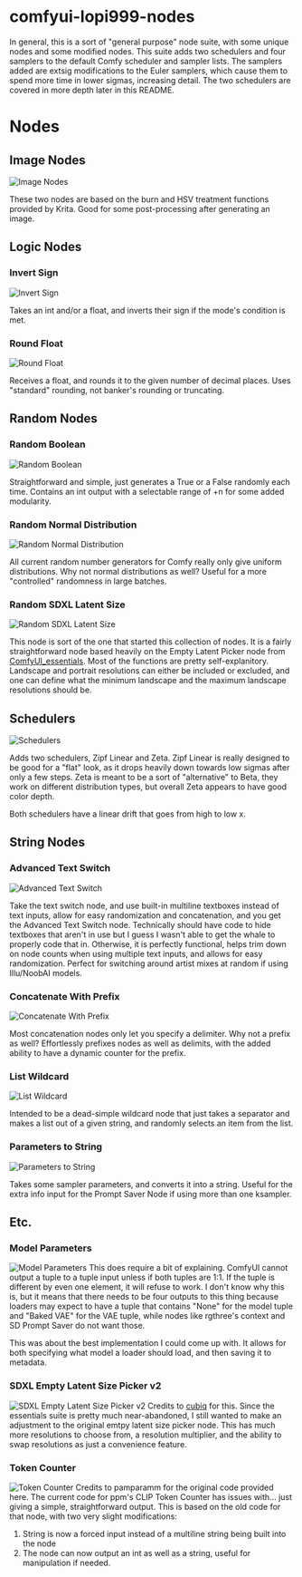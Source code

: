 # comfyui-lopi999-nodes
In general, this is a sort of "general purpose" node suite, with some unique nodes and some modified nodes. This suite adds two schedulers and four samplers to the default Comfy scheduler and sampler lists. The samplers added are extsig modifications to the Euler samplers, which cause them to spend more time in lower sigmas, increasing detail. The two schedulers are covered in more depth later in this README.

# Nodes

## Image Nodes
![Image Nodes](https://files.catbox.moe/tjfcem.png)

These two nodes are based on the burn and HSV treatment functions provided by Krita. Good for some post-processing after generating an image.

## Logic Nodes

### Invert Sign
![Invert Sign](https://files.catbox.moe/m38wlc.png)

Takes an int and/or a float, and inverts their sign if the mode's condition is met.

### Round Float
![Round Float](https://files.catbox.moe/3bosro.png)

Receives a float, and rounds it to the given number of decimal places. Uses "standard" rounding, not banker's rounding or truncating.

## Random Nodes

### Random Boolean
![Random Boolean](https://files.catbox.moe/p1nv5r.png)

Straightforward and simple, just generates a True or a False randomly each time. Contains an int output with a selectable range of +n for some added modularity.

### Random Normal Distribution
![Random Normal Distribution](https://files.catbox.moe/630bjv.png)

All current random number generators for Comfy really only give uniform distributions. Why not normal distributions as well? Useful for a more "controlled" randomness in large batches.

### Random SDXL Latent Size
![Random SDXL Latent Size](https://i.imgur.com/n1xiaKh.png)

This node is sort of the one that started this collection of nodes. It is a fairly straightforward node based heavily on the Empty Latent Picker node from [ComfyUI_essentials](https://github.com/cubiq/ComfyUI_essentials). Most of the functions are pretty self-explanitory. Landscape and portrait resolutions can either be included or excluded, and one can define what the minimum landscape and the maximum landscape resolutions should be.

## Schedulers
![Schedulers](https://files.catbox.moe/e6o8eq.png)

Adds two schedulers, Zipf Linear and Zeta. Zipf Linear is really designed to be good for a "flat" look, as it drops heavily down towards low sigmas after only a few steps. Zeta is meant to be a sort of "alternative" to Beta, they work on different distribution types, but overall Zeta appears to have good color depth.

Both schedulers have a linear drift that goes from high to low x.

## String Nodes

### Advanced Text Switch
![Advanced Text Switch](https://i.imgur.com/P7x7WHT.png)

Take the text switch node, and use built-in multiline textboxes instead of text inputs, allow for easy randomization and concatenation, and you get the Advanced Text Switch node. Technically should have code to hide textboxes that aren't in use but I guess I wasn't able to get the whale to properly code that in. Otherwise, it is perfectly functional, helps trim down on node counts when using multiple text inputs, and allows for easy randomization. Perfect for switching around artist mixes at random if using Illu/NoobAI models.

### Concatenate With Prefix
![Concatenate With Prefix](https://files.catbox.moe/j8hsp0.png)

Most concatenation nodes only let you specify a delimiter. Why not a prefix as well? Effortlessly prefixes nodes as well as delimits, with the added ability to have a dynamic counter for the prefix.

### List Wildcard
![List Wildcard](https://files.catbox.moe/z02kti.png)

Intended to be a dead-simple wildcard node that just takes a separator and makes a list out of a given string, and randomly selects an item from the list.

### Parameters to String
![Parameters to String](https://files.catbox.moe/ur8tdt.png)

Takes some sampler parameters, and converts it into a string. Useful for the extra info input for the Prompt Saver Node if using more than one ksampler.

## Etc.

### Model Parameters
![Model Parameters](https://i.imgur.com/xocM4AM.png)
This does require a bit of explaining. ComfyUI cannot output a tuple to a tuple input unless if both tuples are 1:1. If the tuple is different by even one element, it will refuse to work. I don't know why this is, but it means that there needs to be four outputs to this thing because loaders may expect to have a tuple that contains "None" for the model tuple and "Baked VAE" for the VAE tuple, while nodes like rgthree's context and SD Prompt Saver do not want those.

This was about the best implementation I could come up with. It allows for both specifying what model a loader should load, and then saving it to metadata.

### SDXL Empty Latent Size Picker v2
![SDXL Empty Latent Size Picker v2](https://i.imgur.com/ejjxpa5.png)
Credits to [cubiq](https://github.com/cubiq) for this. Since the essentials suite is pretty much near-abandoned, I still wanted to make an adjustment to the original emtpy latent size picker node. This has much more resolutions to choose from, a resolution multiplier, and the ability to swap resolutions as just a convenience feature.

### Token Counter
![Token Counter](https://files.catbox.moe/e3vspl.png)
Credits to pamparamm for the original code provided here. The current code for ppm's CLIP Token Counter has issues with... just giving a simple, straightforward output. This is based on the old code for that node, with two very slight modifications:
1. String is now a forced input instead of a multiline string being built into the node
2. The node can now output an int as well as a string, useful for manipulation if needed.


